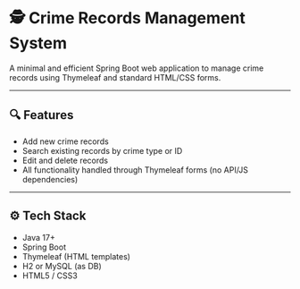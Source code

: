 # 🕵️ Crime Records Management System

A minimal and efficient Spring Boot web application to manage crime records using Thymeleaf and standard HTML/CSS forms.

---

## 🔍 Features

- Add new crime records
- Search existing records by crime type or ID
- Edit and delete records
- All functionality handled through Thymeleaf forms (no API/JS dependencies)

---

## ⚙️ Tech Stack

- Java 17+
- Spring Boot
- Thymeleaf (HTML templates)
- H2 or MySQL (as DB)
- HTML5 / CSS3







